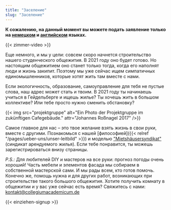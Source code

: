 ```yaml
---
title: "Заселение"
slug: "Заселение"
---
```


**К сожалению, на данный момент вы можете подать заявление только на [немецком](/einziehen) и [английском](/en/moving-in) языках.**

{{< zimmer-video >}}

Еще немного, и мы у цели: совсем скоро начнется строительство нашего студенческого общежития. В 2021 году оно будет готово. Но настоящим общежитием оно станет только тогда, когда его наполнят люди и жизнь закипит. Поэтому мы уже сейчас ищем симпатичных единомышленников, которые хотят жить там вместе с нами.

Если экологичность, образование, самоуправление для тебя не пустые слова, наш  адрес может стать и твоим. В 2021 году ты начинаешь учиться в Гейдельберге и ищешь жилье? Ты хочешь жить в большом коллективе? Или тебе просто нужно сменить обстановку?

{{< img src="projektgruppe" alt="Ein Photo der Projektgruppe im zukünftigen Cafegebäude." attr="Johannes Roßnagel 2017" />}}

Самое главное для нас – это твое желание взять жизнь в свои руки, вместе с другими. Познакомься с нашей [философией]({{< relref "/pages/ueber-uns/unser-leitbild" >}}) и моделью ["Mietshäusersyndikat"](https://www.syndikat.org/en/ ) (синдикат арендуемого жилья). Если тебе понравится, ты можешь зарегистрироваться внизу страницы.

_P.S.:_ Для любителей DIY и мастеров на все руки: прогноз погоды очень хороший! Часть мебели и элементов фасада мы собираем в собственной мастерской сами. И мы рады всем, кто готов помочь. Конечно же, помощь нужна и для других работ, возникающих при строительстве такого большого общежития. Хотите получить комнату в общежитии и у вас уже сейчас есть время? Свяжитесь с нами:
[kontakt@collegiumacademicum.de](mailto:kontakt@collegiumacademicum.de)

{{< einziehen-signup >}}
